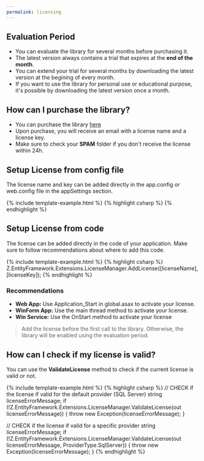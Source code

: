 ```yaml
---
permalink: licensing
---
```


## Evaluation Period
- You can evaluate the library for several months before purchasing it.
- The latest version always contains a trial that expires at the **end of the month**. 
- You can extend your trial for several months by downloading the latest version at the begining of every month.
- If you want to use the library for personal use or educational purpose, it's possible by downloading the latest version once a month.

## How can I purchase the library?
- You can purchase the library [here](http://entityframework-extensions.net/#pro)
- Upon purchase, you will receive an email with a license name and a license key.
- Make sure to check your **SPAM** folder if you don't receive the license within 24h.

## Setup License from config file
The license name and key can be added directly in the app.config or web.config file in the appSettings section.

{% include template-example.html %} 
{% highlight csharp %}
<appSettings>
	<add key="Z_EntityFramework_Extensions_LicenseName" value="[licenseName]"/>
	<add key="Z_EntityFramework_Extensions_LicenseKey" value="[licenseKey]"/>
</appSettings>
{% endhighlight %}

## Setup License from code
The license can be added directly in the code of your application. Make sure to follow recommendations about where to add this code.

{% include template-example.html %} 
{% highlight csharp %}
Z.EntityFramework.Extensions.LicenseManager.AddLicense([licenseName], [licenseKey]);
{% endhighlight %}

### Recommendations
- **Web App:** Use Application_Start in global.asax to activate your license.
- **WinForm App:** Use the main thread method to activate your license.
- **Win Service:** Use the OnStart method to activate your license

> Add the license before the first call to the library. Otherwise, the library will be enabled using the evaluation period.

## How can I check if my license is valid?
You can use the **ValidateLicense** method to check if the current license is valid or not.

{% include template-example.html %} 
{% highlight csharp %}
// CHECK if the license if valid for the default provider (SQL Server)
string licenseErrorMessage;
if (!Z.EntityFramework.Extensions.LicenseManager.ValidateLicense(out licenseErrorMessage))
{
    throw new Exception(licenseErrorMessage);
}

// CHECK if the license if valid for a specific provider
string licenseErrorMessage;
if (!Z.EntityFramework.Extensions.LicenseManager.ValidateLicense(out licenseErrorMessage, ProviderType.SqlServer))
{
   throw new Exception(licenseErrorMessage);
}
{% endhighlight %}
